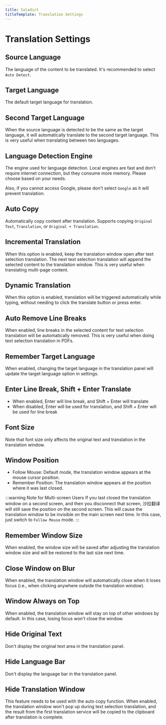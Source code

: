 ```yaml
---
title: Saladict
titleTemplate: Translation Settings
---
```


# Translation Settings

## Source Language

The language of the content to be translated. It's recommended to select `Auto Detect`.

## Target Language

The default target language for translation.

## Second Target Language

When the source language is detected to be the same as the target language, it will automatically translate to the second target language. This is very useful when translating between two languages.

## Language Detection Engine

The engine used for language detection. Local engines are fast and don't require internet connection, but they consume more memory. Please choose based on your needs.

Also, if you cannot access Google, please don't select `Google` as it will prevent translation.

## Auto Copy

Automatically copy content after translation. Supports copying `Original Text`, `Translation`, or `Original + Translation`.

## Incremental Translation

When this option is enabled, keep the translation window open after text selection translation. The next text selection translation will append the selected content to the translation window. This is very useful when translating multi-page content.

## Dynamic Translation

When this option is enabled, translation will be triggered automatically while typing, without needing to click the translate button or press enter.

## Auto Remove Line Breaks

When enabled, line breaks in the selected content for text selection translation will be automatically removed. This is very useful when doing text selection translation in PDFs.

## Remember Target Language

When enabled, changing the target language in the translation panel will update the target language option in settings.

## Enter Line Break, Shift + Enter Translate

- When enabled, Enter will line break, and Shift + Enter will translate
- When disabled, Enter will be used for translation, and Shift + Enter will be used for line break

## Font Size

Note that font size only affects the original text and translation in the translation window.

## Window Position

- Follow Mouse: Default mode, the translation window appears at the mouse cursor position.
- Remember Position: The translation window appears at the position where it was last closed.

:::warning Note for Multi-screen Users
If you last closed the translation window on a second screen, and then you disconnect that screen, 沙拉翻译 will still save the position on the second screen. This will cause the translation window to be invisible on the main screen next time. In this case, just switch to `Follow Mouse` mode.
:::

## Remember Window Size

When enabled, the window size will be saved after adjusting the translation window size and will be restored to the last size next time.

## Close Window on Blur

When enabled, the translation window will automatically close when it loses focus (i.e., when clicking anywhere outside the translation window).

## Window Always on Top

When enabled, the translation window will stay on top of other windows by default. In this case, losing focus won't close the window.

## Hide Original Text

Don't display the original text area in the translation panel.

## Hide Language Bar

Don't display the language bar in the translation panel.

## Hide Translation Window

This feature needs to be used with the auto copy function. When enabled, the translation window won't pop up during text selection translation, and the result from the first translation service will be copied to the clipboard after translation is complete.
